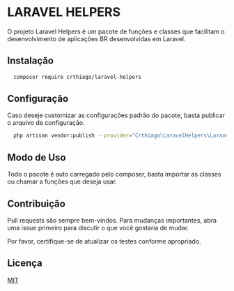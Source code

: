 # LARAVEL HELPERS
O projeto Laravel Helpers é um pacote de funções e classes que facilitam o desenvolvimento de aplicações BR desenvolvidas em Laravel.

## Instalação
```bash
  composer require crthiago/laravel-helpers
```
## Configuração
Caso deseje customizar as configurações padrão do pacote, basta publicar o arquivo de configuração.
```bash
  php artisan vendor:publish --provider="Crthiago\LaravelHelpers\LaravelHelpersServiceProvider"
```
    
## Modo de Uso
Todo o pacote é auto carregado pelo composer, basta importar as classes ou chamar a funções que deseja usar.


## Contribuição
Pull requests são sempre bem-vindos. Para mudanças importantes, abra uma issue primeiro para discutir o que você gostaria de mudar.

Por favor, certifique-se de atualizar os testes conforme apropriado.

## Licença
[MIT](https://choosealicense.com/licenses/mit/)